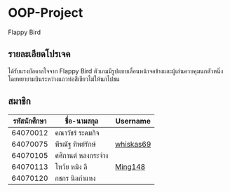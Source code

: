 # OOP-Project

Flappy Bird

## รายละเอียดโปรเจค

ได้รับแรงบัลดาลใจจาก Flappy Bird ตัวเกมมีรูปแบบเลื่อนหน้าจอข้างและผู้เล่นควบคุมนกตัวหนึ่ง โดยพยายามบินระหว่างแถวท่อสีเขียวไม่ให้นกไปชน

## สมาชิก
|รหัสนักศึกษา|ชื่อ-นามสกุล|Username|
|---|---|---|
|64070012|คณาวัชร์ ระดมกิจ||
|64070075|พีรณัฐ ทิพย์รักษ์|[whiskas69](https://github.com/whiskas69)|
|64070105|ศศิกานต์ หลงกระจ่าง||
|64070113|โหว้ย หมิง ลี|[Ming148](https://github.com/Ming148)|
|64070120|กชกร นิลกำแหง||
